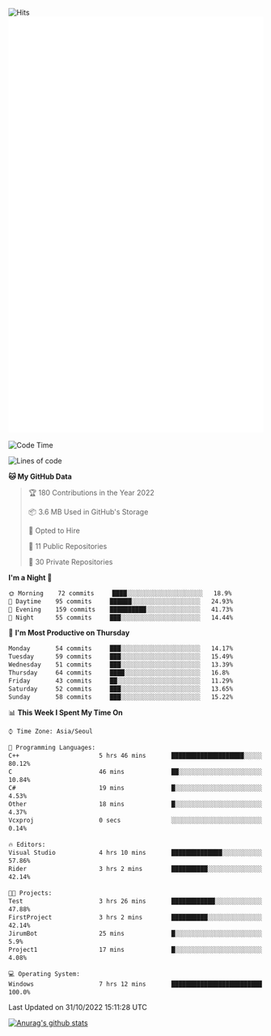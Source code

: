 ![Hits](https://hits.seeyoufarm.com/api/count/incr/badge.svg?url=https%3A%2F%2Fgithub.com%2Fkokose1234&count_bg=%2379C83D&title_bg=%23555555&icon=apple.svg&icon_color=%23E7E7E7&title=hits&edge_flat=false)
<br/>
![Metrics](https://github.com/kokose1234/kokose1234/blob/main/github-metrics.svg)

<!--START_SECTION:waka-->
![Code Time](http://img.shields.io/badge/Code%20Time-709%20hrs%2021%20mins-blue)

![Lines of code](https://img.shields.io/badge/From%20Hello%20World%20I%27ve%20Written-905%20Thousand%20lines%20of%20code-blue)

**🐱 My GitHub Data** 

> 🏆 180 Contributions in the Year 2022
 > 
> 📦 3.6 MB Used in GitHub's Storage 
 > 
> 💼 Opted to Hire
 > 
> 📜 11 Public Repositories 
 > 
> 🔑 30 Private Repositories  
 > 
**I'm a Night 🦉** 

```text
🌞 Morning    72 commits     ████░░░░░░░░░░░░░░░░░░░░░   18.9% 
🌆 Daytime    95 commits     ██████░░░░░░░░░░░░░░░░░░░   24.93% 
🌃 Evening    159 commits    ██████████░░░░░░░░░░░░░░░   41.73% 
🌙 Night      55 commits     ███░░░░░░░░░░░░░░░░░░░░░░   14.44%

```
📅 **I'm Most Productive on Thursday** 

```text
Monday       54 commits     ███░░░░░░░░░░░░░░░░░░░░░░   14.17% 
Tuesday      59 commits     ███░░░░░░░░░░░░░░░░░░░░░░   15.49% 
Wednesday    51 commits     ███░░░░░░░░░░░░░░░░░░░░░░   13.39% 
Thursday     64 commits     ████░░░░░░░░░░░░░░░░░░░░░   16.8% 
Friday       43 commits     ██░░░░░░░░░░░░░░░░░░░░░░░   11.29% 
Saturday     52 commits     ███░░░░░░░░░░░░░░░░░░░░░░   13.65% 
Sunday       58 commits     ███░░░░░░░░░░░░░░░░░░░░░░   15.22%

```


📊 **This Week I Spent My Time On** 

```text
⌚︎ Time Zone: Asia/Seoul

💬 Programming Languages: 
C++                      5 hrs 46 mins       ████████████████████░░░░░   80.12% 
C                        46 mins             ██░░░░░░░░░░░░░░░░░░░░░░░   10.84% 
C#                       19 mins             █░░░░░░░░░░░░░░░░░░░░░░░░   4.53% 
Other                    18 mins             █░░░░░░░░░░░░░░░░░░░░░░░░   4.37% 
Vcxproj                  0 secs              ░░░░░░░░░░░░░░░░░░░░░░░░░   0.14%

🔥 Editors: 
Visual Studio            4 hrs 10 mins       ██████████████░░░░░░░░░░░   57.86% 
Rider                    3 hrs 2 mins        ██████████░░░░░░░░░░░░░░░   42.14%

🐱‍💻 Projects: 
Test                     3 hrs 26 mins       ████████████░░░░░░░░░░░░░   47.88% 
FirstProject             3 hrs 2 mins        ██████████░░░░░░░░░░░░░░░   42.14% 
JirumBot                 25 mins             █░░░░░░░░░░░░░░░░░░░░░░░░   5.9% 
Project1                 17 mins             █░░░░░░░░░░░░░░░░░░░░░░░░   4.08%

💻 Operating System: 
Windows                  7 hrs 12 mins       █████████████████████████   100.0%

```


 Last Updated on 31/10/2022 15:11:28 UTC
<!--END_SECTION:waka-->

[![Anurag's github stats](https://github-readme-stats.vercel.app/api?username=kokose1234&theme=dracula)](https://github.com/anuraghazra/github-readme-stats)



	
